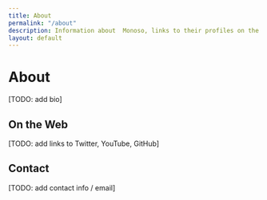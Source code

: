 ```yaml
---
title: About
permalink: "/about"
description: Information about  Monoso, links to their profiles on the web, and how to get in touch.
layout: default
---
```


# About

[TODO: add bio]

## On the Web

[TODO: add links to Twitter, YouTube, GitHub]

## Contact

[TODO: add contact info / email]
